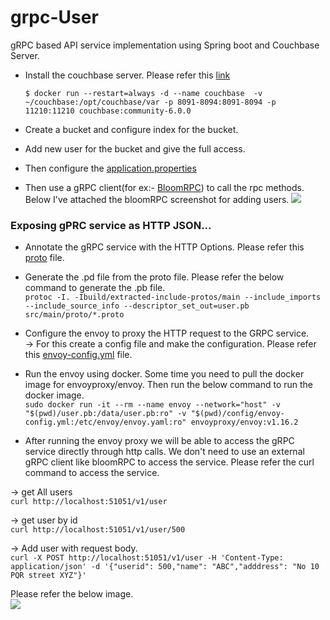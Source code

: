 # grpc-User
gRPC based API service implementation  using Spring boot and Couchbase Server.

* Install the couchbase server. Please refer this [link](https://docs.couchbase.com/server/5.1/install/getting-started-docker.html)
  
  ```$ docker run --restart=always -d --name couchbase  -v ~/couchbase:/opt/couchbase/var -p 8091-8094:8091-8094 -p 11210:11210 couchbase:community-6.0.0```

* Create a bucket and configure index for the bucket.
* Add new user for the bucket and give the full access.
* Then configure the [application.properties](https://github.com/Senthuran100/grpc-User/blob/master/src/main/resources/application.properties)
* Then use a gRPC client(for ex:- [BloomRPC](https://github.com/uw-labs/bloomrpc)) to call the rpc methods. Below I've attached the bloomRPC screenshot for adding users.
![](Images/AddUser.png)
  
### Exposing gPRC service as HTTP JSON...


* Annotate the gRPC service with the HTTP Options. Please refer this [proto](src/main/proto/user.proto) file.
* Generate the .pd file from the proto file. Please refer the below command to generate the .pb file.<br/>
``` protoc -I. -Ibuild/extracted-include-protos/main --include_imports --include_source_info --descriptor_set_out=user.pb src/main/proto/*.proto ```
* Configure the envoy to proxy the HTTP request to the GRPC service.    
  -> For this create a config file and make the configuration. Please refer this [envoy-config.yml](config/envoy-config.yml) file.
* Run the envoy using docker. Some time you need to pull the docker image for envoyproxy/envoy. Then run the below command to run the docker image. <br/>
```sudo docker run -it --rm --name envoy --network="host" -v "$(pwd)/user.pb:/data/user.pb:ro" -v "$(pwd)/config/envoy-config.yml:/etc/envoy/envoy.yaml:ro" envoyproxy/envoy:v1.16.2```
  
* After running the envoy proxy we will be able to access the gRPC service directly through http calls. We don't need to use an external gRPC client like bloomRPC to access the service. Please refer the curl command to access the service.<br/>

-> get All users<br/>
``curl http://localhost:51051/v1/user``<br/>

-> get user by id<br/>
```curl http://localhost:51051/v1/user/500```<br/>

-> Add user with request body. <br/>
``curl -X POST http://localhost:51051/v1/user -H 'Content-Type: application/json' -d '{"userid": 500,"name": "ABC","adddress": "No 10 PQR street XYZ"}'``

Please refer the below image.<br/> 
![](Images/curlcommand.png)

